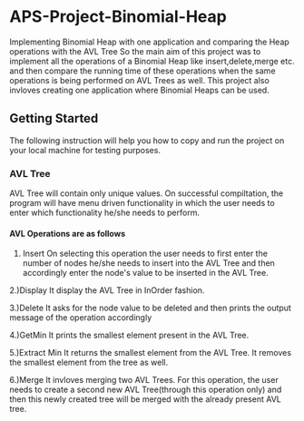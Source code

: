 # APS-Project-Binomial-Heap
Implementing Binomial Heap with one application and comparing the Heap operations with the AVL Tree
So the main aim of this project was to implement all the operations of a Binomial Heap like insert,delete,merge etc. and then compare the running time of these operations when the same operations is being performed on AVL Trees as well.
This project also invloves creating one application where Binomial Heaps can be used.

## Getting Started
The following instruction will help you how to copy and run the project on your local machine for testing purposes.

### AVL Tree
AVL Tree will contain only unique values.
On successful compiltation, the program will have menu driven functionality in which the user needs to enter which functionality he/she needs to perform.
#### AVL Operations are as follows
1. Insert
  On selecting this operation the user needs to first enter the number of nodes he/she needs to insert into the AVL Tree and then accordingly enter the node's value to be inserted in the AVL Tree.

2.)Display
  It display the AVL Tree in InOrder fashion.

3.)Delete
  It asks for the node value to be deleted and then prints the output message of the operation accordingly

4.)GetMin
  It prints the smallest element present in the AVL Tree.

5.)Extract Min
  It returns the smallest element from the AVL Tree. It removes the smallest element from the tree as well.

6.)Merge
  It invloves merging two AVL Trees. For this operation, the user needs to create a second new AVL Tree(through this operation only) and then this newly created tree will be merged with the already present AVL tree.


